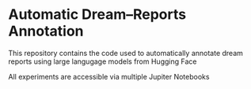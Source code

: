 # Automatic Dream–Reports Annotation

This repository contains the code used to automatically annotate dream reports using large langugage models from Hugging Face

All experiments are accessible via multiple Jupiter Notebooks
